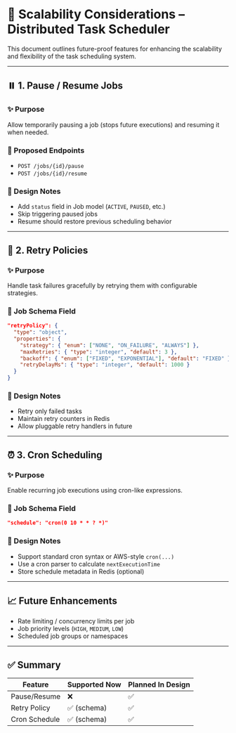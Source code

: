# 🔧 Scalability Considerations – Distributed Task Scheduler

This document outlines future-proof features for enhancing the scalability and flexibility of the task scheduling system.

---

## ⏸️ 1. Pause / Resume Jobs

### ✨ Purpose
Allow temporarily pausing a job (stops future executions) and resuming it when needed.

### 📌 Proposed Endpoints
- `POST /jobs/{id}/pause`
- `POST /jobs/{id}/resume`

### 🧠 Design Notes
- Add `status` field in Job model (`ACTIVE`, `PAUSED`, etc.)
- Skip triggering paused jobs
- Resume should restore previous scheduling behavior

---

## 🔁 2. Retry Policies

### ✨ Purpose
Handle task failures gracefully by retrying them with configurable strategies.

### 📌 Job Schema Field
```json
"retryPolicy": {
  "type": "object",
  "properties": {
    "strategy": { "enum": ["NONE", "ON_FAILURE", "ALWAYS"] },
    "maxRetries": { "type": "integer", "default": 3 },
    "backoff": { "enum": ["FIXED", "EXPONENTIAL"], "default": "FIXED" },
    "retryDelayMs": { "type": "integer", "default": 1000 }
  }
}
```

### 🧠 Design Notes
- Retry only failed tasks
- Maintain retry counters in Redis
- Allow pluggable retry handlers in future

---

## ⏰ 3. Cron Scheduling

### ✨ Purpose
Enable recurring job executions using cron-like expressions.

### 📌 Job Schema Field
```json
"schedule": "cron(0 10 * * ? *)"
```

### 🧠 Design Notes
- Support standard cron syntax or AWS-style `cron(...)`
- Use a cron parser to calculate `nextExecutionTime`
- Store schedule metadata in Redis (optional)

---

## 📈 Future Enhancements
- Rate limiting / concurrency limits per job
- Job priority levels (`HIGH`, `MEDIUM`, `LOW`)
- Scheduled job groups or namespaces

---

## ✅ Summary

| Feature       | Supported Now | Planned In Design |
|---------------|----------------|------------------|
| Pause/Resume  | ❌              | ✅                |
| Retry Policy  | ✅ (schema)     | ✅                |
| Cron Schedule | ✅ (schema)     | ✅                |
